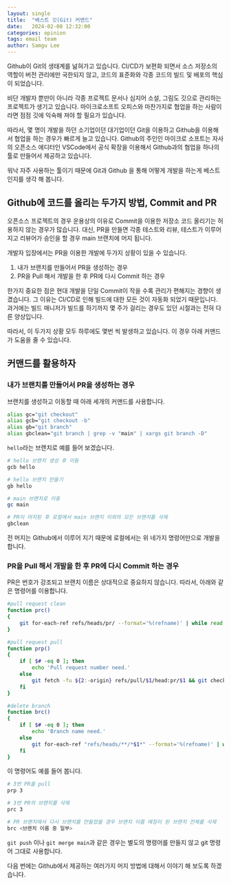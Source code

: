 ```yaml
---
layout: single
title:  "베스트 깃(Git) 커맨드"
date:   2024-02-08 12:32:00
categories: opinion
tags: email team
author: Samgu Lee
---
```

Github이 Git의 생태계를 넒혀가고 있습니다. CI/CD가 보편화 되면서 소스 저장소의 역할이 버전 관리에만 국한되지 않고, 코드의 표준화와 각종 코드의 빌드 및 배포의 핵심이 되었습니다.

비단 개발자 뿐만이 아니라 각종 프로젝트 문서나 심지어 소설, 그림도 깃으로 관리하는 프로젝트가 생기고 있습니다. 마이크로소프트 오피스와 마찬가지로 협업을 하는 사람이라면 점점 깃에 익숙해 져야 할 필요가 있습니다.

따라서, 몇 명이 개발을 하던 소기업이던 대기업이던 Git을 이용하고 Github을 이용해서 협업을 하는 경우가 빠르게 늘고 있습니다. Github의 주인인 마이크로 소프트는 자사의 오픈소스 에디터인 VSCode에서 공식 확장을 이용해서 Github과의 협업을 하나의 툴로 만들어서 제공하고 있습니다.

워낙 자주 사용하는 툴이기 때문에 Git과 Github 을 통해 어떻게 개발을 하는게 베스트인지를 생각 해 봅니다.

## Github에 코드를 올리는 두가지 방법, Commit and PR

오픈소스 프로젝트의 경우 운용상의 이유로 Commit을 이용한 저장소 코드 올리기는 허용하지 않는 경우가 많습니다. 대신, PR을 만들면 각종 테스트와 리뷰, 테스트가 이루어 지고 리뷰어가 승인을 할 경우 main 브랜치에 머지 됩니다.

개발자 입장에서는 PR을 이용한 개발에 두가지 상황이 있을 수 있습니다.

1. 내가 브랜치를 만들어서 PR을 생성하는 경우
2. PR을 Pull 해서 개발을 한 후 PR에 다시 Commit 하는 경우

한가지 중요한 점은 현대 개발을 단일 Commit이 작을 수록 관리가 편해지는 경향이 생겼습니다. 그 이유는 CI/CD로 인해 빌드에 대한 모든 것이 자동화 되었기 때문입니다. 과거에는 빌드 매니저가 빌드를 하기까지 몇 주가 걸리는 경우도 있던 시절과는 전혀 다른 양상입니다.

따라서, 이 두가지 상황 모두 하루에도 몇번 씩 발생하고 있습니다. 이 경우 아래 커맨드가 도움을 줄 수 있습니다.

## 커맨드를 활용하자

### 내가 브랜치를 만들어서 PR을 생성하는 경우

브랜치를 생성하고 이동할 때 아래 세개의 커맨드를 사용합니다.

```sh
alias gc="git checkout"
alias gcb="git checkout -b"
alias gb="git branch"
alias gbclean="git branch | grep -v "main" | xargs git branch -D"
```

`hello`라는 브랜치로 예를 들어 보겠습니다.

```sh
# hello 브랜치 생성 후 이동
gcb hello

# hello 브랜치 만들기
gb hello

# main 브랜치로 이동
gc main

# PR이 머지된 후 로컬에서 main 브랜치 이외의 모든 브랜치를 삭제
gbclean
```

전 머지는 Github에서 이루어 지기 때문에 로컬에서는 위 네가지 명령어만으로 개발을 합니다.

### PR을 Pull 해서 개발을 한 후 PR에 다시 Commit 하는 경우

PR은 번호가 강조되고 브랜치 이름은 상대적으로 중요하지 않습니다. 따라서, 아래와 같은 명령어를 이용합니다.

```sh
#pull request clean
function prc()
{
    git for-each-ref refs/heads/pr/ --format='%(refname)' | while read ref ; do branch=${ref#refs/heads/} ; git branch -D $branch ; done
}

#pull request pull
function prp()
{
    if [ $# -eq 0 ]; then
        echo 'Pull request number need.'
    else
        git fetch -fu ${2:-origin} refs/pull/$1/head:pr/$1 && git checkout pr/$1
    fi
}

#delete branch
function brc()
{
    if [ $# -eq 0 ]; then
        echo 'Branch name need.'
    else
        git for-each-ref "refs/heads/**/*$1*" --format='%(refname)' | while read ref ; do branch=${ref#refs/heads/} ; git branch -D $branch ; done
    fi
}
```

이 명령어도 예를 들어 봅니다.

```sh
# 3번 PR을 pull
prp 3

# 3번 PR의 브랜치를 삭제
prc 3

# PR 브랜치에서 다시 브랜치를 만들었을 경우 브랜치 이름 매칭이 된 브랜치 전체를 삭제
brc <브랜치 이름 중 일부>
```

`git push` 이나 `git merge main`과 같은 경우는 별도의 명령어를 만들지 않고 git 명령어 그대로 사용합니다.

다음 번에는 Github에서 제공하는 여러가지 머지 방법에 대해서 이야기 해 보도록 하겠습니다.
